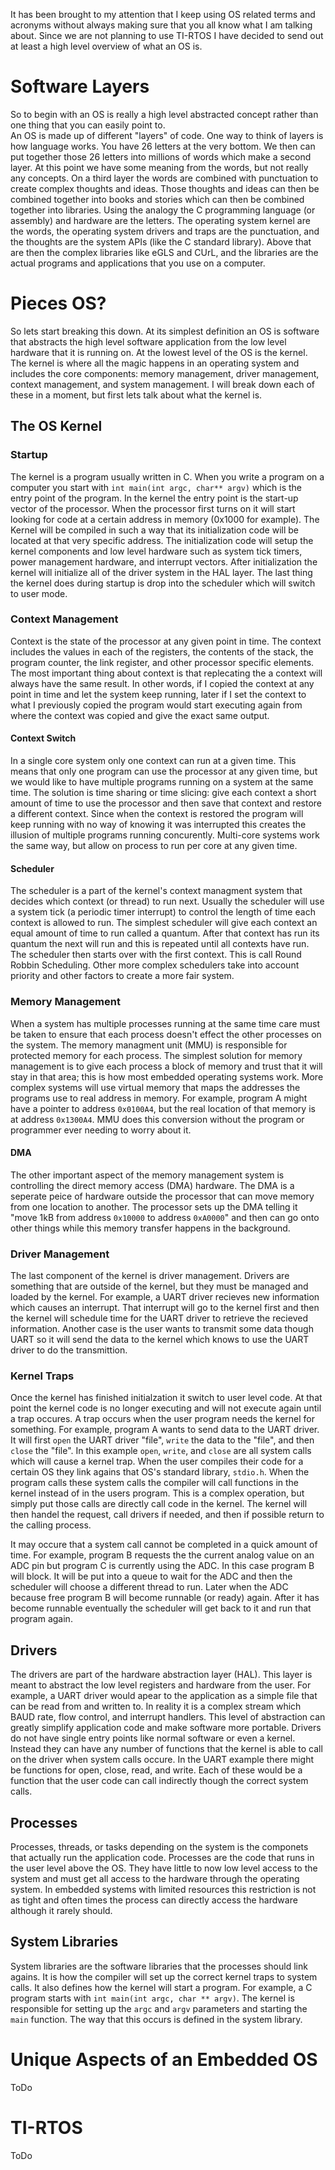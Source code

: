 It has been brought to my attention that I keep using OS related terms and acronyms without always making sure that you all 
know what I am talking about.  Since we are not planning to use TI-RTOS I have decided to send out at least a high level 
overview of what an OS is.

Software Layers
===============
So to begin with an OS is really a high level abstracted concept rather than one thing that you can easily point to.  
An OS is made up of different "layers" of code.  One way to think of layers is how language works.  You have 26 letters 
at the very bottom.  We then can put together those 26 letters into millions of words which make a second layer.  At this 
point we have some meaning from the words, but not really any concepts.  On a third layer the words are combined with 
punctuation to create complex thoughts and ideas.  Those thoughts and ideas can then be combined together into books and 
stories which can then be combined together into libraries.  Using the analogy the C programming language (or assembly) 
and hardware are the letters.  The operating system kernel are the words, the operating system drivers and traps are the 
punctuation, and the thoughts are the system APIs (like the C standard library).  Above that are then the complex 
libraries like eGLS and CUrL, and the libraries are the actual programs and applications that you use on a computer.

Pieces OS?
==============
So lets start breaking this down.  At its simplest definition an OS is software that abstracts the high level software application from the low level hardware that it is running on.  At the lowest level of the OS is the kernel.  The kernel is where all the magic happens in an operating system and includes the core components: memory management, driver management, context management, and system management.  I will break down each of these in a moment, but first lets talk about what the kernel is.

The OS Kernel
-------------
### Startup
The kernel is a program usually written in C.  When you write a program on a computer you start with `int main(int argc, char** argv)` which is the entry point of the program.  In the kernel the entry point is the start-up vector of the processor.  When the processor first turns on it will start looking for code at a certain address in memory (0x1000 for example).  The Kernel will be compiled in such a way that its initialization code will be located at that very specific address.  The initialization code will setup the kernel components and low level hardware such as system tick timers, power management hardware, and interrupt vectors.  After initialization the kernel will initialize all of the driver system in the HAL layer.  The last thing the kernel does during startup is drop into the scheduler which will switch to user mode.

### Context Management
Context is the state of the processor at any given point in time.  The context includes the values in each of the registers, the contents of the stack, the program counter, the link register, and other processor specific elements.  The most important thing about context is that replecating the a context will always have the same result.  In other words, if I copied the context at any point in time and let the system keep running, later if I set the context to what I previously copied the program would start executing again from where the context was copied and give the exact same output.  

#### Context Switch
In a single core system only one context can run at a given time.  This means that only one program can use the processor at any given time, but we would like to have multiple programs running on a system at the same time.  The solution is time sharing or time slicing: give each context a short amount of time to use the processor and then save that context and restore a different context.  Since when the context is restored the program will keep running with no way of knowing it was interrupted this creates the illusion of multiple programs running concurently.  Multi-core systems work the same way, but allow on process to run per core at any given time.

#### Scheduler
The scheduler is a part of the kernel's context managment system that decides which context (or thread) to run next.  Usually the scheduler will use a system tick (a periodic timer interrupt) to control the length of time each context is allowed to run.  The simplest scheduler will give each context an equal amount of time to run called a quantum.  After that context has run its quantum the next will run and this is repeated until all contexts have run.  The scheduler then starts over with the first context.  This is call Round Robbin Scheduling.  Other more complex schedulers take into account priority and other factors to create a more fair system.

### Memory Management
When a system has multiple processes running at the same time care must be taken to ensure that each process doesn't effect the other processes on the system.  The memory managment unit (MMU) is responsible for protected memory for each process.  The simplest solution for memory management is to give each process a block of memory and trust that it will stay in that area; this is how most embedded operating systems work.  More complex systems will use virtual memory that maps the addresses the programs use to real address in memory.  For example, program A might have a pointer to address `0x0100A4`, but the real location of that memory is at address `0x1300A4`.  MMU does this conversion without the program or programmer ever needing to worry about it.

#### DMA
The other important aspect of the memory management system is controlling the direct memory access (DMA) hardware.  The DMA is a seperate peice of hardware outside the processor that can move memory from one location to another.  The processor sets up the DMA telling it "move 1kB from address `0x10000` to address `0xA0000`" and then can go onto other things while this memory transfer happens in the background.

### Driver Management
The last component of the kernel is driver management.  Drivers are something that are outside of the kernel, but they must be managed and loaded by the kernel.  For example, a UART driver recieves new information which causes an interrupt.  That interrupt will go to the kernel first and then the kernel will schedule time for the UART driver to retrieve the recieved information.  Another case is the user wants to transmit some data though UART so it will send the data to the kernel which knows to use the UART driver to do the transmittion.

### Kernel Traps
Once the kernel has finished initialzation it switch to user level code.  At that point the kernel code is no longer executing and will not execute again until a trap occures.  A trap occurs when the user program needs the kernel for something.  For example, program A wants to send data to the UART driver.  It will first `open` the UART driver "file", `write` the data to the "file", and then `close` the "file".  In this example `open`, `write`, and `close` are all system calls which will cause a kernel trap.  When the user compiles their code for a certain OS they link agains that OS's standard library, `stdio.h`.  When the program calls these system calls the compiler will call functions in the kernel instead of in the users program.  This is a complex operation, but simply put those calls are directly call code in the kernel.  The kernel will then handel the request, call drivers if needed, and then if possible return to the calling process.  

It may occure that a system call cannot be completed in a quick amount of time.  For example, program B requests the the current analog value on an ADC pin but program C is currently using the ADC.  In this case program B will block.  It will be put into a queue to wait for the ADC and then the scheduler will choose a different thread to run.  Later when the ADC because free program B will become runnable (or ready) again.  After it has become runnable eventually the scheduler will get back to it and run that program again.

Drivers
-------
The drivers are part of the hardware abstraction layer (HAL).  This layer is meant to abstract the low level registers and hardware from the user.  For example, a UART driver would apear to the application as a simple file that can be read from and written to.  In reality it is a complex stream which BAUD rate, flow control, and interrupt handlers.  This level of abstraction can greatly simplify application code and make software more portable.  Drivers do not have single entry points like normal software or even a kernel.  Instead they can have any number of functions that the kernel is able to call on the driver when system calls occure.  In the UART example there might be functions for open, close, read, and write.  Each of these would be a function that the user code can call indirectly though the correct system calls.

Processes
---------
Processes, threads, or tasks depending on the system is the componets that actually run the application code.  Processes are the code that runs in the user level above the OS.  They have little to now low level access to the system and must get all access to the hardware through the operating system.  In embedded systems with limited resources this restriction is not as tight and often times the process can directly access the hardware although it rarely should.

System Libraries
----------------
System libraries are the software libraries that the processes should link agains.  It is how the compiler will set up the correct kernel traps to system calls.  It also defines how the kernel will start a program.  For example, a C program starts with `int main(int argc, char ** argv)`.  The kernel is responsible for setting up the `argc` and `argv` parameters and starting the `main` function.  The way that this occurs is defined in the system library.

Unique Aspects of an Embedded OS
================================
ToDo

TI-RTOS
=======
ToDo

